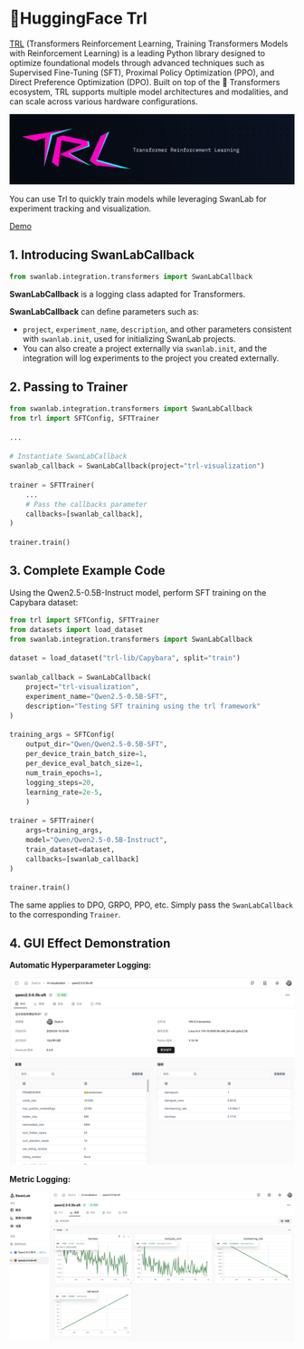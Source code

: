 # 🤗HuggingFace Trl

[TRL](https://github.com/huggingface/trl) (Transformers Reinforcement Learning, Training Transformers Models with Reinforcement Learning) is a leading Python library designed to optimize foundational models through advanced techniques such as Supervised Fine-Tuning (SFT), Proximal Policy Optimization (PPO), and Direct Preference Optimization (DPO). Built on top of the 🤗 Transformers ecosystem, TRL supports multiple model architectures and modalities, and can scale across various hardware configurations.

![logo](./huggingface_trl/logo.png)

You can use Trl to quickly train models while leveraging SwanLab for experiment tracking and visualization.

[Demo](https://swanlab.cn/@ZeyiLin/trl-visualization/runs/q1uf2r4wmao7iomc5z1ff/overview)

## 1. Introducing SwanLabCallback

```python
from swanlab.integration.transformers import SwanLabCallback
```

**SwanLabCallback** is a logging class adapted for Transformers.

**SwanLabCallback** can define parameters such as:

- `project`, `experiment_name`, `description`, and other parameters consistent with `swanlab.init`, used for initializing SwanLab projects.
- You can also create a project externally via `swanlab.init`, and the integration will log experiments to the project you created externally.

## 2. Passing to Trainer

```python (1,7,12)
from swanlab.integration.transformers import SwanLabCallback
from trl import SFTConfig, SFTTrainer

...

# Instantiate SwanLabCallback
swanlab_callback = SwanLabCallback(project="trl-visualization")

trainer = SFTTrainer(
    ...
    # Pass the callbacks parameter
    callbacks=[swanlab_callback],
)

trainer.train()
```

## 3. Complete Example Code

Using the Qwen2.5-0.5B-Instruct model, perform SFT training on the Capybara dataset:

```python (3,7,26)
from trl import SFTConfig, SFTTrainer
from datasets import load_dataset
from swanlab.integration.transformers import SwanLabCallback

dataset = load_dataset("trl-lib/Capybara", split="train")

swanlab_callback = SwanLabCallback(
    project="trl-visualization",
    experiment_name="Qwen2.5-0.5B-SFT",
    description="Testing SFT training using the trl framework"
)

training_args = SFTConfig(
    output_dir="Qwen/Qwen2.5-0.5B-SFT",
    per_device_train_batch_size=1,
    per_device_eval_batch_size=1,
    num_train_epochs=1,
    logging_steps=20,
    learning_rate=2e-5,
    )

trainer = SFTTrainer(
    args=training_args,
    model="Qwen/Qwen2.5-0.5B-Instruct",
    train_dataset=dataset,
    callbacks=[swanlab_callback]
)

trainer.train()
```

The same applies to DPO, GRPO, PPO, etc. Simply pass the `SwanLabCallback` to the corresponding `Trainer`.

## 4. GUI Effect Demonstration

**Automatic Hyperparameter Logging:**

![ig-hf-trl-gui-1](./huggingface_trl/ig-hf-trl-gui-1.png)

**Metric Logging:**

![ig-hf-trl-gui-2](./huggingface_trl/ig-hf-trl-gui-2.png)